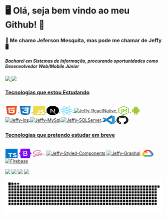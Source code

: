 # :desktop_computer: Olá, seja bem vindo ao meu Github! :hugs:
### :hugs: Me chamo Jeferson Mesquita, mas pode me chamar de Jeffy :desktop_computer:
##### Bacharel em Sistemas de Informação, procurando oportunidades como Desenvolvedor Web/Mobile Júnior
<div>
  <a href="https://github.com/jeffymesquita">
  <img height="180em" src="https://github-readme-stats.vercel.app/api?username=jeffymesquita&show_icons=true&theme=react&include_all_commits=true&count_private=true"/>
  <img height="180em" src="https://github-readme-stats.vercel.app/api/top-langs/?username=jeffymesquita&layout=compact&langs_count=16&theme=react"/>
</div>
  
### Tecnologias que estou Estudando
  
<div style="display: inline_block" ><br>
  <div style="ackground-color: rgba(255,255,255,0.3)" >
    <img align="center" title="HTML5" alt="Jeffy-HTML" height="30" width="40" src="https://raw.githubusercontent.com/devicons/devicon/master/icons/html5/html5-original.svg">
    <img align="center" title="CSS3" alt="Jeffy-CSS" height="30" width="40" src="https://raw.githubusercontent.com/devicons/devicon/master/icons/css3/css3-original.svg">
    <img align="center" title="JavaScript" alt="Jeffy-Js" height="30" width="40" src="https://raw.githubusercontent.com/devicons/devicon/master/icons/javascript/javascript-plain.svg">    
    <img align="center" title="NextJs" alt="Jeffy-Next" height="30" width="40" src="https://raw.githubusercontent.com/devicons/devicon/master/icons/nextjs/nextjs-original.svg">
    <img align="center" title="ReactJs" alt="Jeffy-React" height="30" width="40" src="https://raw.githubusercontent.com/devicons/devicon/master/icons/react/react-original.svg"> 
    <img align="center" title="React Native" alt="Jeffy-ReactNative" height="37" width="30" src="https://fei.edu.br/~gwachs/disciplinas/CC4670/slides/Aula05/slides/images/react_native_logo.png"> 
    <img align="center" title="NodeJs" alt="Jeffy-Nodejs" height="30" width="40" src="https://raw.githubusercontent.com/devicons/devicon/master/icons/nodejs/nodejs-original.svg">
    <img align="center" title="Android" alt="Jeffy-Android" height="30" width="30" src="https://raw.githubusercontent.com/devicons/devicon/master/icons/android/android-original.svg">
    <img align="center" title="IOS" alt="Jeffy-Ios" height="30" width="30" src="https://img.icons8.com/ios/452/ios-logo.png">
    <img align="center" title="MySQL" alt="Jeffy-MySql" height="35" width="35" src="https://www.mysql.com/common/logos/logo-mysql-170x115.png">     
    <img align="center" title="SQLServer" alt="Jeffy-SQLServer" height="40" width="40" src="https://www.svgrepo.com/show/303229/microsoft-sql-server-logo.svg">    
    <img align="center" title="Visual Studio Code" alt="Jeffy-VSCode" height="30" width="40" src="https://raw.githubusercontent.com/devicons/devicon/master/icons/vscode/vscode-original.svg">
    <img align="center" title="GitHub" alt="Jeffy-Github" height="30" width="40" src="https://raw.githubusercontent.com/devicons/devicon/master/icons/github/github-original.svg">
  </div>
</div>
  
### Tecnologias que pretendo estudar em breve
 <div style="display: inline_block" ><br>
  <div style="ackground-color: rgba(255,255,255,0.3)" >
    <img align="center" title="TypeScript" alt="Jeffy-Ts" height="30" width="40" src="https://raw.githubusercontent.com/devicons/devicon/master/icons/typescript/typescript-plain.svg">
    <img align="center" title="BootStrap" alt="Jeffy-BootStrap" height="30" width="40" src="https://raw.githubusercontent.com/devicons/devicon/master/icons/bootstrap/bootstrap-original.svg">
    <img align="center" title="Sass" alt="Jeffy-Sass" height="30" width="40" src="https://raw.githubusercontent.com/devicons/devicon/master/icons/sass/sass-original.svg">
    <img align="center" title="Styled Components" alt="Jeffy-Styled-Components" height="30" width="40" src="https://avatars.githubusercontent.com/u/20658825?s=200&v=4">
    <img align="center" title="GraphQL" alt="Jeffy-Graphql" height="30" width="30" src="https://miro.medium.com/max/400/1*nP2C50GK4_-ly_R_mq3juQ.png">
    <img align="center" title="Google Cloud" alt="Jeffy-GoogleCloud" height="30" width="40" src="https://raw.githubusercontent.com/devicons/devicon/master/icons/googlecloud/googlecloud-original.svg">
    <img align="center" title="Firebase" alt="Firebase" height="30" width="30" src="https://img.icons8.com/color/452/firebase.png">  
  </div>
</div>
  <br>
<div>   
  <a href="https://instagram.com/jeferson.mesquita" target="_blank"><img src="https://img.shields.io/badge/-Instagram-%23E4405F?style=for-the-badge&logo=instagram&logoColor=white" target="_blank"></a>   
  <a href="https://www.linkedin.com/in/jeferson-mesquita-763bb6b8/ target="_blank"><img src="https://img.shields.io/badge/-LinkedIn-%230077B5?style=for-the-badge&logo=linkedin&logoColor=white" target="_blank"></a> 
  <a href = "mailto:jefejefe274227@gmail.com"><img src="https://img.shields.io/badge/-Gmail-%23333?style=for-the-badge&logo=gmail&logoColor=white" target="_blank"></a>
<a href = "mailto:je_2742@hotmail.com"><img src="https://img.shields.io/badge/-Outlook-%23333?style=for-the-badge&logo=outlook&logoColor=white" target="_blank"></a>

  ![Snake animation](https://github.com/jeffymesquita/jeffymesquita/blob/output/github-contribution-grid-snake.svg)

</div>
